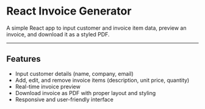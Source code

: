 # React Invoice Generator

A simple React app to input customer and invoice item data, preview an invoice, and download it as a styled PDF.

---

## Features

- Input customer details (name, company, email)
- Add, edit, and remove invoice items (description, unit price, quantity)
- Real-time invoice preview
- Download invoice as PDF with proper layout and styling
- Responsive and user-friendly interface